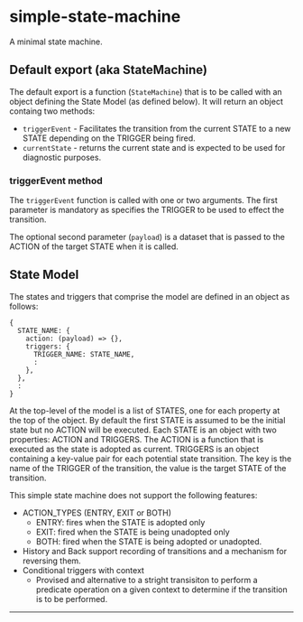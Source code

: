 # simple-state-machine

A minimal state machine.

## Default export (aka StateMachine)

The default export is a function (`StateMachine`) that is to be called with an object defining the State Model (as defined below). It will return an object containg two methods:

- `triggerEvent` - Facilitates the transition from the current STATE to a new STATE depending on the TRIGGER being fired.
- `currentState` - returns the current state and is expected to be used for diagnostic purposes.

### triggerEvent method

The `triggerEvent` function is called with one or two arguments. The first parameter is mandatory as specifies the TRIGGER to be used to effect the transition.

The optional second parameter (`payload`) is a dataset that is passed to the ACTION of the target STATE when it is called.

## State Model

The states and triggers that comprise the model are defined in an object as follows:

```JS
{
  STATE_NAME: {
    action: (payload) => {},
    triggers: {
      TRIGGER_NAME: STATE_NAME,
      :
    },
  },
  :
}
```

At the top-level of the model is a list of STATES, one for each property at the top of the object. By default the first STATE is assumed to be the initial state but no ACTION will be executed. Each STATE is an object with two properties: ACTION and TRIGGERS. The ACTION is a function that is executed as the state is adopted as current. TRIGGERS is an object containing a key-value pair for each potential state transition. The key is the name of the TRIGGER of the transition, the value is the target STATE of the transition.

This simple state machine does not support the following features:

- ACTION_TYPES (ENTRY, EXIT or BOTH)
  - ENTRY: fires when the STATE is adopted only
  - EXIT: fired when the STATE is being unadopted only
  - BOTH: fired when the STATE is being adopted or unadopted.
- History and Back support recording of transitions and a mechanism for reversing them.
- Conditional triggers with context
  - Provised and alternative to a stright transisiton to perform a predicate operation on a given context to determine if the transition is to be performed.

---

